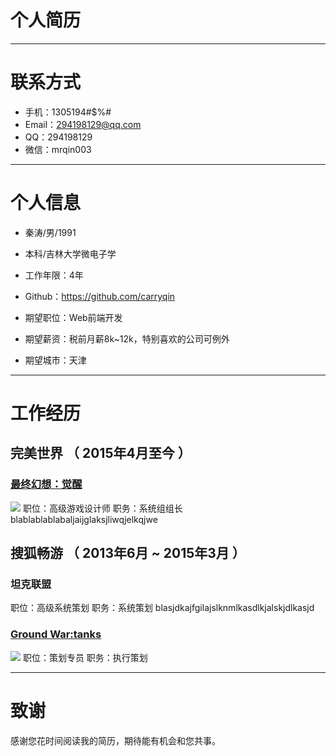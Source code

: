# 个人简历

---

# 联系方式

- 手机：1305194#$%#
- Email：294198129@qq.com
- QQ：294198129
- 微信：mrqin003

---

# 个人信息

 - 秦涛/男/1991 
 - 本科/吉林大学微电子学 
 - 工作年限：4年
 - Github：https://github.com/carryqin

 - 期望职位：Web前端开发
 - 期望薪资：税前月薪8k~12k，特别喜欢的公司可例外
 - 期望城市：天津

---

# 工作经历

## 完美世界 （ 2015年4月至今 ）

### [最终幻想：觉醒](ff.laohu.com)
![](http://imagebox.qiniudn.com/17-7-21/58844368.jpg)
职位：高级游戏设计师 职务：系统组组长
blablablablabaljaijglaksjliwqjelkqjwe

 
## 搜狐畅游 （ 2013年6月 ~ 2015年3月 ）

### 坦克联盟
职位：高级系统策划 职务：系统策划
blasjdkajfgilajslknmlkasdlkjalskjdlkasjd


### [Ground War:tanks](tanks.mail.ru)
![](http://imagebox.qiniudn.com/17-7-21/82763242.jpg)
职位：策划专员	职务：执行策划


---

# 致谢
感谢您花时间阅读我的简历，期待能有机会和您共事。

